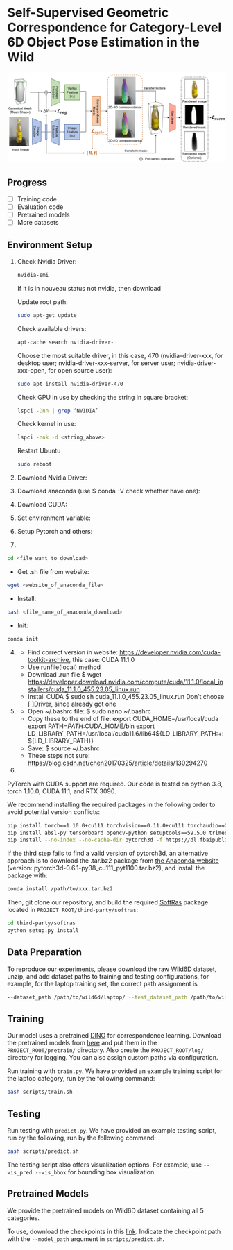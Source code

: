 # Self-Supervised Geometric Correspondence for Category-Level 6D Object Pose Estimation in the Wild

![method.jpg](assets/method.jpg)

## Progress

- [ ] Training code
- [ ] Evaluation code
- [ ] Pretrained models
- [ ] More datasets

## Environment Setup

1. Check Nvidia Driver:
   ```sh
   nvidia-smi
   ```
   If it is in nouveau status not nvidia, then download

   Update root path:
   ```sh
   sudo apt-get update
   ```
   
   Check available drivers:
   ```sh
   apt-cache search nvidia-driver-
   ```
   
   Choose the most suitable driver, in this case, 470 (nvidia-driver-xxx, for desktop user; nvidia-driver-xxx-server, for server user; nvidia-driver-xxx-open, for open source user):
   ```sh
   sudo apt install nvidia-driver-470
   ```

   Check GPU in use by checking the string in square bracket:
   ```sh
   lspci -Dnn | grep ‘NVIDIA’
   ```

   Check kernel in use:
   ```sh
   lspci -nnk -d <string_above>
   ```

   Restart Ubuntu
   ```sh
   sudo reboot
   ```
   
3. Download Nvidia Driver:
   
4. Download anaconda (use $ conda -V check whether have one):
   
5. Download CUDA:
   
6. Set environment variable:
   
7. Setup Pytorch and others:










3. 
```sh
cd <file_want_to_download>
```

- Get .sh file from website:
```sh
wget <website_of_anaconda_file> 
```

- Install:
```sh
bash <file_name_of_anaconda_download>
```

- Init:
```sh
conda init
```

4. 
    - Find correct version in website: 
       https://developer.nvidia.com/cuda-toolkit-archive, this case: CUDA 11.1.0
    - Use runfile(local) method
    - Download .run file
    $ wget https://developer.download.nvidia.com/compute/cuda/11.1.0/local_installers/cuda_11.1.0_455.23.05_linux.run
    - Install CUDA
    $ sudo sh cuda_11.1.0_455.23.05_linux.run 
      Don’t choose [ ]Driver, since already got one
5. 
    - Open ~/.bashrc file:
    $ sudo nano ~/.bashrc
    - Copy these to the end of file:
    export CUDA_HOME=/usr/local/cuda
    export PATH=$PATH:$CUDA_HOME/bin
    export LD_LIBRARY_PATH=/usr/local/cuda11.6/lib64${LD_LIBRARY_PATH:+:${LD_LIBRARY_PATH}}
    - Save:
    $ source ~/.bashrc
    - These steps not sure: 
       https://blog.csdn.net/chen20170325/article/details/130294270

6. 
PyTorch with CUDA support are required. Our code is tested on python 3.8, torch 1.10.0, CUDA 11.1, and RTX 3090.

We recommend installing the required packages in the following order to avoid potential version conflicts:
```sh
pip install torch==1.10.0+cu111 torchvision==0.11.0+cu111 torchaudio==0.10.0 -f https://download.pytorch.org/whl/torch_stable.html
pip install absl-py tensorboard opencv-python setuptools==59.5.0 trimesh kornia fvcore iopath matplotlib wandb scikit-learn scipy
pip install --no-index --no-cache-dir pytorch3d -f https://dl.fbaipublicfiles.com/pytorch3d/packaging/wheels/py38_cu111_pyt1100/download.html
```
If the third step fails to find a valid version of pytorch3d, an alternative approach is to download the .tar.bz2 package from [the Anaconda website](https://anaconda.org/pytorch3d/pytorch3d/files?sort=length&sort_order=desc&page=1) (version: pytorch3d-0.6.1-py38_cu111_pyt1100.tar.bz2), and install the package with:
```sh
conda install /path/to/xxx.tar.bz2
```
Then, git clone our repository, and build the required [SoftRas](https://github.com/ShichenLiu/SoftRas) package located in ```PROJECT_ROOT/third-party/softras```:
```sh
cd third-party/softras
python setup.py install
```

## Data Preparation

To reproduce our experiments, please download the raw [Wild6D](https://github.com/OasisYang/Wild6D) dataset, unzip, and add dataset paths to training and testing configurations, for example, for the laptop training set, the correct path assignment is 
```sh
--dataset_path /path/to/wild6d/laptop/ --test_dataset_path /path/to/wild6d/test_set/laptop/
```

## Training
Our model uses a pretrained [DINO](https://github.com/facebookresearch/dino) for correspondence learning. Download the pretrained models from [here](https://drive.google.com/drive/folders/1MOeWKoHoBK9GH6jJ-BZPvD9rj9xQdWux?usp=share_link) and put them in the `PROJECT_ROOT/pretrain/` directory. Also create the ```PROJECT_ROOT/log/``` directory for logging. You can also assign custom paths via configuration.

Run training with ```train.py```. We have provided an example training script for the laptop category, run by the following command:
```sh
bash scripts/train.sh
```

## Testing
Run testing with ```predict.py```. We have provided an example testing script, run by the following, run by the following command:
```sh
bash scripts/predict.sh
```
The testing script also offers visualization options. For example, use ```--vis_pred --vis_bbox``` for bounding box visualization.

## Pretrained Models

We provide the pretrained models on Wild6D dataset containing all 5 categories. 

To use, download the checkpoints in this [link](https://drive.google.com/drive/folders/1m9JwibSun0GTHRcfHoVLBLmPc3DWqy0Q?usp=share_link). Indicate the checkpoint path with the ```--model_path``` argument in ```scripts/predict.sh```. 



